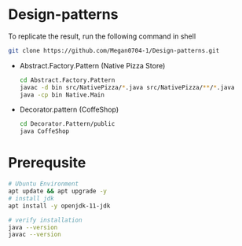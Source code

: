 # Design-patterns

To replicate the result, run the following command in shell
```bash
git clone https://github.com/Megan0704-1/Design-patterns.git
```

- Abstract.Factory.Pattern (Native Pizza Store)
    ```bash
    cd Abstract.Factory.Pattern
    javac -d bin src/NativePizza/*.java src/NativePizza/**/*.java
    java -cp bin Native.Main
    ```
- Decorator.pattern (CoffeShop)
    ```bash
    cd Decorator.Pattern/public
    java CoffeShop
    ```

# Prerequsite
```bash
# Ubuntu Environment
apt update && apt upgrade -y
# install jdk
apt install -y openjdk-11-jdk

# verify installation
java --version
javac --version

```
